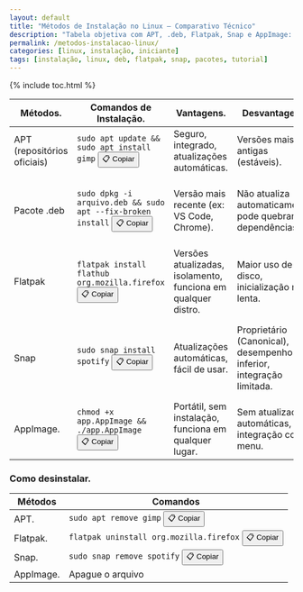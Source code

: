 ```yaml
---
layout: default
title: "Métodos de Instalação no Linux – Comparativo Técnico"
description: "Tabela objetiva com APT, .deb, Flatpak, Snap e AppImage: comandos, vantagens, desvantagens e quando usar cada um."
permalink: /metodos-instalacao-linux/
categories: [linux, instalação, iniciante]
tags: [instalação, linux, deb, flatpak, snap, pacotes, tutorial]
---
```


{% include toc.html %}


<section class="post-content">


<table class="evergreen-table">
  <thead>
    <tr>
      <th>Métodos.</th>
      <th>Comandos de Instalação.</th>
      <th>Vantagens.</th>
      <th>Desvantagens.</th>
      <th>Quando utilizado.</th>
    </tr>
  </thead>
  <tbody>
    <tr>
      <td data-label="Métodos">APT (repositórios oficiais)</td>
      <td data-label="Comandos de Instalação">
        <code>sudo apt update && sudo apt install gimp</code>
        <button class="copy-btn" data-command="sudo apt update && sudo apt install gimp">📋 Copiar</button>
      </td>
      <td data-label="Vantagens">Seguro, integrado, atualizações automáticas.</td>
      <td data-label="Desvantagens">Versões mais antigas (estáveis).</td>
      <td data-label="Quando usar">Para a maioria dos programas do dia a dia.</td>
    </tr>
    <tr>
      <td data-label="Método">Pacote .deb</td>
      <td data-label="Comando de Instalação">
        <code>sudo dpkg -i arquivo.deb && sudo apt --fix-broken install</code>
        <button class="copy-btn" data-command="sudo dpkg -i arquivo.deb && sudo apt --fix-broken install">📋 Copiar</button>
      </td>
      <td data-label="Vantagens">Versão mais recente (ex: VS Code, Chrome).</td>
      <td data-label="Desvantagens">Não atualiza automaticamente; pode quebrar dependências.</td>
      <td data-label="Quando usar">Quando o programa não está nos repositórios oficiais.</td>
    </tr>
    <tr>
      <td data-label="Método">Flatpak</td>
      <td data-label="Comando de Instalação">
        <code>flatpak install flathub org.mozilla.firefox</code>
        <button class="copy-btn" data-command="flatpak install flathub org.mozilla.firefox">📋 Copiar</button>
      </td>
      <td data-label="Vantagens">Versões atualizadas, isolamento, funciona em qualquer distro.</td>
      <td data-label="Desvantagens">Maior uso de disco, inicialização mais lenta.</td>
      <td data-label="Quando usar">Para apps gráficos modernos. (Firefox, Spotify, OBS)</td>
    </tr>
    <tr>
      <td data-label="Método">Snap</td>
      <td data-label="Comando de Instalação">
        <code>sudo snap install spotify</code>
        <button class="copy-btn" data-command="sudo snap install spotify">📋 Copiar</button>
      </td>
      <td data-label="Vantagens">Atualizações automáticas, fácil de usar.</td>
      <td data-label="Desvantagens">Proprietário (Canonical), desempenho inferior, integração limitada.</td>
      <td data-label="Quando usar">Evite, exceto se não houver alternativa (ex: alguns apps da Canonical).</td>
    </tr>
    <tr>
      <td data-label="Método">AppImage.</td>
      <td data-label="Comando de Instalação">
        <code>chmod +x app.AppImage && ./app.AppImage</code>
        <button class="copy-btn" data-command="chmod +x app.AppImage && ./app.AppImage">📋 Copiar</button>
      </td>
      <td data-label="Vantagens">Portátil, sem instalação, funciona em qualquer lugar.</td>
      <td data-label="Desvantagens">Sem atualizações automáticas, sem integração com menu.</td>
      <td data-label="Quando usar">Para testar apps rapidamente ou usar em pendrive.</td>
    </tr>
  </tbody>
</table>

<h3 id="desinstalar">Como desinstalar.</h3>
<table class="evergreen-table">
  <thead>
    <tr>
      <th>Métodos</th>
      <th>Comandos</th>
    </tr>
  </thead>
  <tbody>
    <tr>
      <td data-label="Método">APT.</td>
      <td data-label="Comando">
        <code>sudo apt remove gimp</code>
        <button class="copy-btn" data-command="sudo apt remove gimp">📋 Copiar</button>
      </td>
    </tr>
    <tr>
      <td data-label="Método">Flatpak.</td>
      <td data-label="Comando">
        <code>flatpak uninstall org.mozilla.firefox</code>
        <button class="copy-btn" data-command="flatpak uninstall org.mozilla.firefox">📋 Copiar</button>
      </td>
    </tr>
    <tr>
      <td data-label="Método">Snap.</td>
      <td data-label="Comando">
        <code>sudo snap remove spotify</code>
        <button class="copy-btn" data-command="sudo snap remove spotify">📋 Copiar</button>
      </td>
    </tr>
    <tr>
      <td data-label="Método">AppImage.</td>
      <td data-label="Comando">Apague o arquivo</td>
    </tr>
  </tbody>
</table>

</section>


